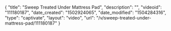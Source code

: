{
    "title": "Sweep Treated Under Mattress Pad",
    "description": "",
    "videoid": "111180187",
    "date_created": "1502924065",
    "date_modified": "1504284316",
    "type": "captivate",
    "layout": "video",
    "url": "\/v\/sweep-treated-under-mattress-pad\/111180187"
}